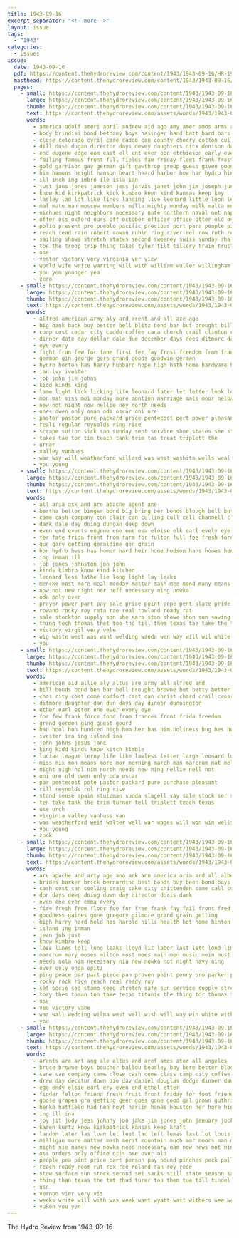```yaml
---
title: 1943-09-16
excerpt_separator: "<!--more-->"
layout: issue
tags:
  - "1943"
categories:
  - issues
issue:
  date: 1943-09-16
  pdf: https://content.thehydroreview.com/content/1943/1943-09-16/HR-1943-09-16.pdf
  masthead: https://content.thehydroreview.com/content/1943/1943-09-16/masthead/HR-1943-09-16.jpg
  pages:
    - small: https://content.thehydroreview.com/content/1943/1943-09-16/small/HR-1943-09-16-01.jpg
      large: https://content.thehydroreview.com/content/1943/1943-09-16/large/HR-1943-09-16-01.jpg
      thumb: https://content.thehydroreview.com/content/1943/1943-09-16/thumbnails/HR-1943-09-16-01.jpg
      text: https://content.thehydroreview.com/assets/words/1943/1943-09-16/HR-1943-09-16-01.txt
      words:
        - america adolf ameri april andrew aid ago amy amer amos arms are africa all aban ann area auckland armada als ale age ather and army american able accord ang
        - body brindisi bond bethany boys basinger band batt bard bars bring better blew black bus ben bryan barnard blanche blue bell bold bradshaw brief base booth buy barnes been bobby best boy berlin business busi but back bolls boucher blessing barges board big bill bere burkhalter brother bonds both beau bowen battle butler banks
        - close colorado cyril care caddo can county cherry cotton culling church city coast college cull carruthers come cliff child case charlie counter clara camp cause cole class came col cart channel claude chief clear clinton comfort course creek cant cases
        - dill dust dugan director days dewey daughters dick denison date dennison dear death danger during dye dent down doubt dim day dozier daily dover daughter durbin distin duty dinner doing deanna dash
        - end eugene edge eom east ell ent ever eon etchieson early even england eli etta eld ebersole english ean every
        - failing famous front full fields fam friday fleet frank frost fair far fallen freely faye fort fried fan for found flansburg felt ford folks free farm field fierce first from friends freedom fore fellows former
        - gold garrison gay german gift gawthrop group guess given good germany ger guns getting gone gifford going guest glass gaw gue guinea gave glen general grip gordon glenn
        - him hamons height hanson heart heard harbor how han hydro hin hey hag hemphill hills holliday hour hinton hartford harry hainline herndon hon homes has her honor hansen home henry horton high herb had hope harder hubbard held henke harold hute
        - ill inch ing imbro ile isla ian
        - just jans jones jameson jess jarvis janet john jim joseph june
        - know kid kirkpatrick kick kimbro keen kind kansas keep key
        - lasley lad lot like lines landing live leonard little leon letter lae latter lambert lights lied land list less luck lat lionel let large laughter loan look lieu leo lucky lady light left long lie london
        - mal mate man moscow members mille mighty monday milk malta must miles most might mis main made morning maude marine miss mail major men mon march mexico marche may margaret mans mau matter more midway much mondy moze mildred monda many miller mccullough
        - niehues night neighbors necessary note northern naval not naples nice nin now nettie near nelson news naple new ning need north name nan nevada navy
        - offer oss oxford ours off october officer office otter old over only
        - polio present pro pueblo pacific precious port para people picking patrick par place pie ports petty parks paper planes pos perle plenty pea part peggy plane per past pent pleasant paul power page pearl purchase proud
        - reach read rain robert rowan rubin ring river rel row ruth rest reno ross roll rome red rush ready render radio rene rey rust record road ralph raid russell real reins res robins
        - sailing shows stretch states second sweeney swiss sunday shall season side sake service spain sons saw sites sister straits sir steffens stiff sho sturgill special street sal soon see sur state sill servi ship student stoughton struck seas style said strong seven school schools september sun sup stockton sylvester still sible south sea supe sheil streets six son share show stamps saturday stone southern space spence super short save say stamp salerno styles sorrow seen sept she severe station size
        - toe the troop trip thing takes tyler tilt tillery train trust tell tat toward them ton tow taken then tho tie towns toda town than table till tea times ting take tate
        - use
        - vester victory very virginia ver view
        - world wife write warring will with william waller willingham war williams was winfield worthy well wind wayne wallace while wear work week way weather want went weeks why wait western wells west window walker willing water
        - you yom younger yea
        - zero
    - small: https://content.thehydroreview.com/content/1943/1943-09-16/small/HR-1943-09-16-02.jpg
      large: https://content.thehydroreview.com/content/1943/1943-09-16/large/HR-1943-09-16-02.jpg
      thumb: https://content.thehydroreview.com/content/1943/1943-09-16/thumbnails/HR-1943-09-16-02.jpg
      text: https://content.thehydroreview.com/assets/words/1943/1943-09-16/HR-1943-09-16-02.txt
      words:
        - alfred american army aly ard arent and all ace age
        - big bank back buy better bell blitz bond bar but brought bill best brown buckmaster been boris bonds bandy baptist
        - coop cost cedar city caddo coffee cana church crail clinton chas commo county company carruth carl come can cam
        - dinner date day dollar dale due december days does ditmore daughter dry
        - eye every
        - fight fran few for fane first fer fay frost freedom from frank front
        - germon gin george gers grand goods goodwin german
        - hydro horton has harry hubbard hope high hath home hardware held him hasel her hes hughes hone hatfield hell holiness had heger
        - ian ivy ivester
        - job john jie johns
        - kidd kinds king
        - lame light lack licking life leonard later let letter look loan little lad lovely
        - mon mat miss moi monday more montion marriage mals moor melba
        - new not night now nellie ney north needs
        - ones owen only onan oda oscar oni ore
        - paster pastor pure packard price pentecost pert power pleasant pam par prise pro
        - reali regular reynolds ring rice
        - scrape sutton sick sao sunday sept service shoe states see station stock side sit september say school spies stand sale seed saturday sam style shoulder stellar
        - takes tae tor tim teach tank trim tas treat triplett the
        - urner
        - valley vanhuss
        - war way will weatherford willard was west washita wells weal world worth win why wheel went with well walter worlds wal
        - you young
    - small: https://content.thehydroreview.com/content/1943/1943-09-16/small/HR-1943-09-16-03.jpg
      large: https://content.thehydroreview.com/content/1943/1943-09-16/large/HR-1943-09-16-03.jpg
      thumb: https://content.thehydroreview.com/content/1943/1943-09-16/thumbnails/HR-1943-09-16-03.jpg
      text: https://content.thehydroreview.com/assets/words/1943/1943-09-16/HR-1943-09-16-03.txt
      words:
        - all aria ask and are apache agent ane
        - bertha better binger bond big bring ber bonds blough bell but bay boys bread battle
        - came cash company con clair can culling cull call channell clinton cate cena connery cruzan christi city check
        - dark dale day doing dungan deep down
        - even end everts eugene ene eme esa eloise elk earl evely eye
        - fer fate frida front from farm for fulton full foe fresh ford frank
        - gue gary getting geraldine gen grain
        - hon hydro hess has homer hard heir home hudson hans homes henry hume
        - ing inman ill
        - job jones johnston jon john
        - kinds kimbro know kind kitchen
        - leonard less lathe lie long light lay leaks
        - mencke most more meal monday matter mash mee mond many means moses music mir must metz mon mai
        - now not new night ner neff necessary ning nowka
        - oda only over
        - prayer power part pay pale price point pope pent plate pride
        - rowand rocky roy reta rae real rowland ready rat
        - sale stockton supply son she sara stan showe shon sun saving strong square sach september service stamp space south school sell such state stretch sith seed
        - thing tech thomas thet too tho till them texas tae take the tory triplett tite tant tin tickel
        - victory virgil very vele
        - wig waste west was want welding wanda wen way will wil white war win with week work
        - you
    - small: https://content.thehydroreview.com/content/1943/1943-09-16/small/HR-1943-09-16-04.jpg
      large: https://content.thehydroreview.com/content/1943/1943-09-16/large/HR-1943-09-16-04.jpg
      thumb: https://content.thehydroreview.com/content/1943/1943-09-16/thumbnails/HR-1943-09-16-04.jpg
      text: https://content.thehydroreview.com/assets/words/1943/1943-09-16/HR-1943-09-16-04.txt
      words:
        - american aid allie aly altus are army all alfred and
        - bill bonds bond ben bar bell brought browne but betty better bert baptist brown brewer bible back bank been bandy bou balboa
        - chas city cost come comfort cast can christ chard crail cross church clinton carl cach caddo chee county
        - ditmore daughter dan dun days day dinner dunnington
        - ether earl ester ene ever every eye
        - for few frank force fond from frances front frida freedom
        - grand gordon ging guest gourd
        - had hool hon hundred high hom her has him holiness hug hes home hey hydro hope hazel horton
        - ivester ira ing island ina
        - john johns jesus jane
        - king kidd kinds know kitch kimble
        - lucian league leroy life like lawless letter large leonard lou lachey living last licking lights let lovely
        - miss mix mon means more mor morning march man marcrum mat melba monday moore mente marriage
        - night nigh nol nim north needs new ning nellie nell not
        - oni ore old owen only oda oscar
        - par pentecost pote pastor packard pure purchase pleasant
        - rill reynolds rol ring rice
        - stand sense spain stutzman sunda slagell say sale stock ser switzer sunday sept six seo stuff scale sam sylvester stellar school sit slate
        - ten take tank the trim turner tell triplett teach texas
        - use urch
        - virginia valley vanhuss van
        - was weatherford weit walter well war wages will won win wells with willard
        - you young
        - zook
    - small: https://content.thehydroreview.com/content/1943/1943-09-16/small/HR-1943-09-16-05.jpg
      large: https://content.thehydroreview.com/content/1943/1943-09-16/large/HR-1943-09-16-05.jpg
      thumb: https://content.thehydroreview.com/content/1943/1943-09-16/thumbnails/HR-1943-09-16-05.jpg
      text: https://content.thehydroreview.com/assets/words/1943/1943-09-16/HR-1943-09-16-05.txt
      words:
        - are apache and arty age ana ark ann america aria ard all albert
        - brides barker brick bernardino best bonds buy been bond boys bread better battle blue brother but bride
        - cash cost can cooling craig cake city chittenden came call county con culling company cann chance christi
        - don days deep doing down day director doris dark
        - even ene ever emma every
        - fire fresh from floor foe for free frank fay fail front fred fulton full forward fed farm fight few fan ferns fern fend first farrell fait
        - goodness gaines gone gregory gilmore grand grain getting
        - high hurry hard held has harold hills health hot home hinton hall her harry hydro how hess had herb
        - island ing inman
        - jean job just
        - know kimbro keep
        - less lines loll long leaks lloyd lit labor last lett lond lim light levis left lay lie
        - marcrum mary moses milton most mees main men music mein must milk menck many meal meres more means mash money mencke man miss made mal
        - needs nola nim necessary nia new nowka not night navy ning
        - over only onda opitz
        - ping peace par part piece pan proven point penny pro parker power portland pride pie pea
        - rocky rock rice reach real ready roy
        - set socie sed stamp seed stretch safe sun service supply strength school she state suit sis space stockton save shows sat sons such sako sam san safer sipe som sole sean single saving strong
        - tory them toman ton take texas titanic the thing tor thomas than tho
        - use
        - vea victory vane
        - war wall wedding wilma west well wish will way win white with winona weeks weatherford wisdom wooley weathers was winning work
        - you
    - small: https://content.thehydroreview.com/content/1943/1943-09-16/small/HR-1943-09-16-06.jpg
      large: https://content.thehydroreview.com/content/1943/1943-09-16/large/HR-1943-09-16-06.jpg
      thumb: https://content.thehydroreview.com/content/1943/1943-09-16/thumbnails/HR-1943-09-16-06.jpg
      text: https://content.thehydroreview.com/assets/words/1943/1943-09-16/HR-1943-09-16-06.txt
      words:
        - arents are art ang ale altus and aref ames ater all angeles
        - bruce browne boys boucher ballou beasley bay bere better blood bull beach bank bethany bont burry back buy best blue bas bridgeport brings but bonds base bill brought busi basinger bring bottle beryl
        - cane can company came close cash come class camp city coffee cotton carl car carolin carlisle captain cake cry candle carruth
        - drew day decatur down die dav daniel douglas dodge dinner daughter done ditmore dague dear
        - egg endy elsie earl ery even end ethel etter
        - finder felton friend fresh fruit front friday for foot friends furlough flemings fore frances first free from forks fort
        - goose grapes gra getting geer goes gone good gal grown guthrie galt grain grade gilbert geary
        - henke hatfield had hen hoyt harlin hanes houston her hore high hens herb how hydro hardware hubert han
        - ing ill ina
        - joy jit judy jess johnny joo jake jim jones john january jock johnson
        - karen kurtz know kirkpatrick kansas keep kraft
        - landon later las loan let leet lau left lemas last lot louis lester
        - milligan more matter mash merit mountain much mar moors man mccain money martens marcrum marney monday men minnie must miss
        - night nie names new nowka need necessary nam now news not nine nice
        - oss orders only office otis ose over old
        - people pea pint price part person pay pound pinches peck pall pears pork peak par place plant paper page peggy plenty patient per pon
        - reach ready room rut rex ree roland ran roy rese
        - stow surface sun stock second sei sacks still state season sak september salt stream sawatzky seen seaman stella sill supply stamps set short see sept scott share size sale sou silver saturday sons sunday said
        - thing than texas the tat thad turer too them tue till tindel tim ted temp top tam
        - use
        - vernon vier very vis
        - weeks write will with was week want wyatt wait withers wee weatherford word worth water war wall went white wal while walls
        - yukon you yen
---
```


The Hydro Review from 1943-09-16

<!--more-->

